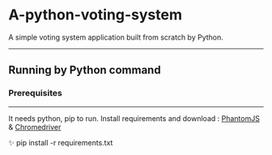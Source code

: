 # A-python-voting-system

A simple voting system application built from scratch by Python.

---

## Running by Python command

### Prerequisites
---

It needs python, pip to run. Install requirements and download :  [PhantomJS](https://phantomjs.org/download.html) &  [Chromedriver](https://chromedriver.chromium.org/downloads)

 :sparkles: pip install -r requirements.txt
